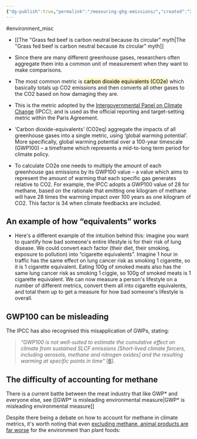 ```yaml
---
{"dg-publish":true,"permalink":"/measuring-ghg-emissions/","created":"2023-11-19T14:16:15.000+00:00","updated":"2025-10-23T10:53:12.082+01:00"}
---
```


#environment_misc

- [[The "Grass fed beef is carbon neutral because its circular" myth\|The "Grass fed beef is carbon neutral because its circular" myth]]

- Since there are many different greenhouse gases, researchers often aggregate them into a common unit of measurement when they want to make comparisons.
- The most common metric is <mark style="background: #FFF3A3A6;">carbon dioxide equivalents (CO2e)</mark> which basically totals up CO2 emissions and then converts all other gases to the CO2 based on how damaging they are. 
- This is the metric adopted by the [Intergovernmental Panel on Climate Change](https://www.ipcc.ch/report/ar5/wg1/) (IPCC); and is used as the official reporting and target-setting metric within the Paris Agreement.
- ‘Carbon dioxide-equivalents’ (CO2eq) aggregate the impacts of all greenhouse gases into a single metric, using ‘global warming potential’. More specifically, global warming potential over a 100-year timescale (GWP100) – a timeframe which represents a mid-to-long term period for climate policy.
- To calculate CO2e one needs to multiply the amount of each greenhouse gas emissions by its GWP100 value – a value which aims to represent the amount of warming that each specific gas generates relative to CO2. For example, the IPCC adopts a GWP100 value of 28 for methane, based on the rationale that emitting one kilogram of methane will have 28 times the warming impact over 100 years as one kilogram of CO2. This factor is 34 when climate feedbacks are included.

## An example of how “equivalents” works
- Here's a different example of the intuition behind this: imagine you want to quantify how bad someone's entire lifestyle is for their risk of lung disease. We could convert each factor (their diet, their smoking, exposure to pollution) into “cigarette equivalents”. Imagine 1 hour in traffic has the same effect on lung cancer risk as smoking 1 cigarette, so it is 1 cigarette equivalent. Eating 100g of smoked meats also has the same lung cancer risk as smoking 1 ciggie, so 100g of smoked meats is 1 cigarette equivalent. We can now measure a person's lifestyle on a number of different metrics, convert them all into cigarette equivalents, and total them up to get a measure for how bad someone's lifestyle is overall.

## GWP100 can be misleading
The IPCC has also recognised this misapplication of GWPs, stating:

> _“GWP100 is not well-suited to estimate the cumulative effect on climate from sustained SLCF emissions [Short-lived climate forcers, including aerosols, methane and nitrogen oxides] and the resulting warming at specific points in time”_ [[6](https://www.ipcc.ch/report/ar6/wg3/downloads/report/IPCC_AR6_WGIII_TechnicalSummary.pdf)].
## The difficulty of accounting for methane

There is a current battle between the meat industry that like GWP* and everyone else, see [[GWP* is misleading environmental measure\|GWP* is misleading environmental measure]]

Despite there being a debate on how to account for methane in climate metrics, it's worth noting that even [excluding methane, animal products are far worse](https://ourworldindata.org/carbon-footprint-food-methane) for the environment than plant foods: